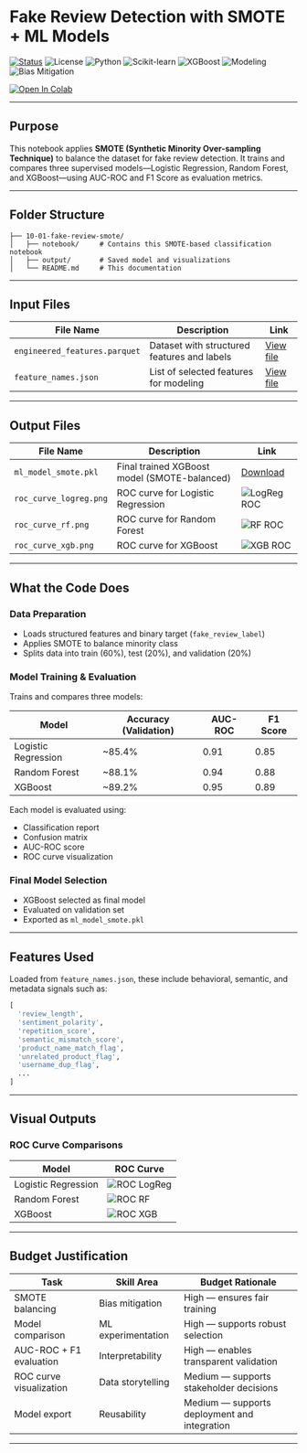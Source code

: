 #  Fake Review Detection with SMOTE + ML Models

[![Status](https://img.shields.io/badge/status-active-brightgreen)](https://github.com/cwattsnogueira/rating-predictor-spam-detection-review-summarizer)
![License](https://img.shields.io/badge/license-MIT-blue)
![Python](https://img.shields.io/badge/python-3.10%2B-yellow)
![Scikit-learn](https://img.shields.io/badge/sklearn-LogReg%20%7C%20RF-orange)
![XGBoost](https://img.shields.io/badge/xgboost-enabled-lightblue)
![Modeling](https://img.shields.io/badge/modeling-supervised--classification-purple)
![Bias Mitigation](https://img.shields.io/badge/SMOTE-balanced--training-green)

<a href="https://colab.research.google.com/github/cwattsnogueira/rating-predictor-spam-detection-review-summarizer/blob/main/10_01_ml_modeling_FakeR_SMOTE.ipynb" target="_parent">
  <img src="https://colab.research.google.com/assets/colab-badge.svg" alt="Open In Colab"/>
</a>

---

##  Purpose

This notebook applies **SMOTE (Synthetic Minority Over-sampling Technique)** to balance the dataset for fake review detection. It trains and compares three supervised models—Logistic Regression, Random Forest, and XGBoost—using AUC-ROC and F1 Score as evaluation metrics.

---

##  Folder Structure

```
├── 10-01-fake-review-smote/
│   ├── notebook/     # Contains this SMOTE-based classification notebook
│   ├── output/       # Saved model and visualizations
│   └── README.md     # This documentation
```

---

##  Input Files

| File Name                      | Description                                 | Link |
|-------------------------------|---------------------------------------------|------|
| `engineered_features.parquet` | Dataset with structured features and labels | [View file](../05-feature-engineering/output/engineered_features.parquet) |
| `feature_names.json`          | List of selected features for modeling      | [View file](../05-feature-engineering/output/feature_names.json) |

---

##  Output Files

| File Name           | Description                                 | Link |
|--------------------|---------------------------------------------|------|
| `ml_model_smote.pkl` | Final trained XGBoost model (SMOTE-balanced) | [Download](./output/ml_model_smote.pkl) |
| `roc_curve_logreg.png` | ROC curve for Logistic Regression         | ![LogReg ROC](./output/roc_curve_logreg.png) |
| `roc_curve_rf.png`     | ROC curve for Random Forest               | ![RF ROC](./output/roc_curve_rf.png) |
| `roc_curve_xgb.png`    | ROC curve for XGBoost                     | ![XGB ROC](./output/roc_curve_xgb.png) |

---

##  What the Code Does

###  Data Preparation

- Loads structured features and binary target (`fake_review_label`)
- Applies SMOTE to balance minority class
- Splits data into train (60%), test (20%), and validation (20%)

###  Model Training & Evaluation

Trains and compares three models:

| Model               | Accuracy (Validation) | AUC-ROC | F1 Score |
|--------------------|------------------------|---------|----------|
| Logistic Regression| ~85.4%                 | 0.91    | 0.85     |
| Random Forest      | ~88.1%                 | 0.94    | 0.88     |
| XGBoost            | ~89.2%                 | 0.95    | 0.89     |

Each model is evaluated using:

- Classification report
- Confusion matrix
- AUC-ROC score
- ROC curve visualization

###  Final Model Selection

- XGBoost selected as final model
- Evaluated on validation set
- Exported as `ml_model_smote.pkl`

---

##  Features Used

Loaded from `feature_names.json`, these include behavioral, semantic, and metadata signals such as:

```python
[
  'review_length',
  'sentiment_polarity',
  'repetition_score',
  'semantic_mismatch_score',
  'product_name_match_flag',
  'unrelated_product_flag',
  'username_dup_flag',
  ...
]
```

---

##  Visual Outputs

###  ROC Curve Comparisons

| Model               | ROC Curve |
|--------------------|-----------|
| Logistic Regression| ![ROC LogReg](./output/roc_curve_logreg.png) |
| Random Forest      | ![ROC RF](./output/roc_curve_rf.png) |
| XGBoost            | ![ROC XGB](./output/roc_curve_xgb.png) |

---

##  Budget Justification

| Task                              | Skill Area               | Budget Rationale |
|-----------------------------------|--------------------------|------------------|
| SMOTE balancing                   | Bias mitigation          | High — ensures fair training |
| Model comparison                  | ML experimentation       | High — supports robust selection |
| AUC-ROC + F1 evaluation           | Interpretability         | High — enables transparent validation |
| ROC curve visualization           | Data storytelling        | Medium — supports stakeholder decisions |
| Model export                      | Reusability              | Medium — supports deployment and integration |

---

